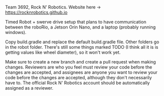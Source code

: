 Team 3692, Rock N' Robotics. Website here -> https://rocknrobotics.github.io

Timed Robot + swerve drive setup that plans to have communication between the roboRio, a Jetson Orin Nano, and a laptop (probably running windows).

Copy build.gradle and replace the default build.gradle file. Other folders go in the robot folder. There's still some things marked TODO (I think all it is is getting values like wheel diameter), so it won't work yet.

Make sure to create a new branch and create a pull request when making changes. Reviewers are who you feel must review your code before the changes are accepted, and assignees are anyone you want to review your code before the changes are accepted, although they don't necessarily have to. The official Rock N' Robotics account should be automatically assigned as a reviewer.